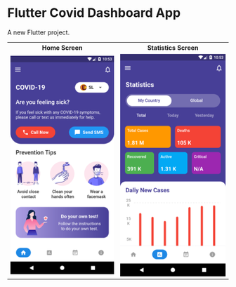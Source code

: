 # Flutter Covid Dashboard App

A new Flutter project.


<table>
  <tr>
    <th>Home Screen</th>
     <th>Statistics Screen</th>
  </tr>
  <tr>
    <td><img src="https://github.com/MSahirullah/Flutter-Covid-Dashboard/blob/main/img/Screenshot_1647969814.png" width=300 ></td>
    <td><img src="https://github.com/MSahirullah/Flutter-Covid-Dashboard/blob/main/img/Screenshot_1647969822.png" width=300></td>
  </tr>
 </table>
